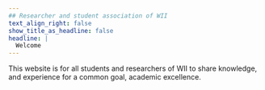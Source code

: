 ```yaml
---
## Researcher and student association of WII
text_align_right: false
show_title_as_headline: false
headline: |
  Welcome 
---
```



This website is for all students and researchers of WII to share knowledge, and experience for a common goal, academic excellence. 